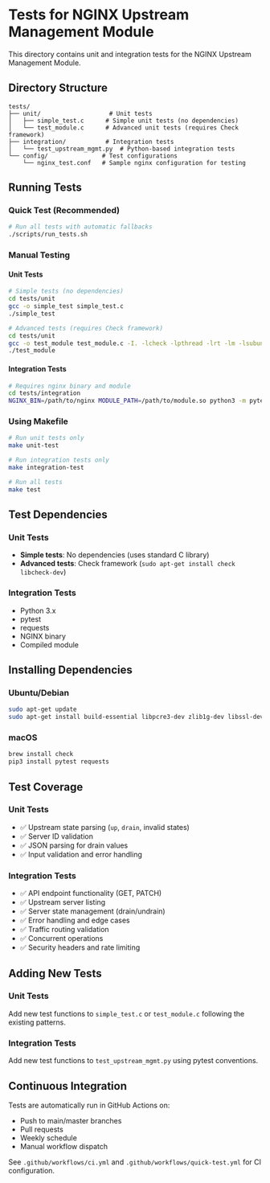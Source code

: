 # Tests for NGINX Upstream Management Module

This directory contains unit and integration tests for the NGINX Upstream Management Module.

## Directory Structure

```
tests/
├── unit/                   # Unit tests
│   ├── simple_test.c      # Simple unit tests (no dependencies)
│   └── test_module.c      # Advanced unit tests (requires Check framework)
├── integration/           # Integration tests
│   └── test_upstream_mgmt.py  # Python-based integration tests
└── config/               # Test configurations
    └── nginx_test.conf   # Sample nginx configuration for testing
```

## Running Tests

### Quick Test (Recommended)
```bash
# Run all tests with automatic fallbacks
./scripts/run_tests.sh
```

### Manual Testing

#### Unit Tests
```bash
# Simple tests (no dependencies)
cd tests/unit
gcc -o simple_test simple_test.c
./simple_test

# Advanced tests (requires Check framework)
cd tests/unit
gcc -o test_module test_module.c -I. -lcheck -lpthread -lrt -lm -lsubunit
./test_module
```

#### Integration Tests
```bash
# Requires nginx binary and module
cd tests/integration
NGINX_BIN=/path/to/nginx MODULE_PATH=/path/to/module.so python3 -m pytest test_upstream_mgmt.py
```

### Using Makefile
```bash
# Run unit tests only
make unit-test

# Run integration tests only
make integration-test

# Run all tests
make test
```

## Test Dependencies

### Unit Tests
- **Simple tests**: No dependencies (uses standard C library)
- **Advanced tests**: Check framework (`sudo apt-get install check libcheck-dev`)

### Integration Tests
- Python 3.x
- pytest
- requests
- NGINX binary
- Compiled module

## Installing Dependencies

### Ubuntu/Debian
```bash
sudo apt-get update
sudo apt-get install build-essential libpcre3-dev zlib1g-dev libssl-dev check libcheck-dev python3-pytest python3-requests
```

### macOS
```bash
brew install check
pip3 install pytest requests
```

## Test Coverage

### Unit Tests
- ✅ Upstream state parsing (`up`, `drain`, invalid states)
- ✅ Server ID validation
- ✅ JSON parsing for drain values
- ✅ Input validation and error handling

### Integration Tests
- ✅ API endpoint functionality (GET, PATCH)
- ✅ Upstream server listing
- ✅ Server state management (drain/undrain)
- ✅ Error handling and edge cases
- ✅ Traffic routing validation
- ✅ Concurrent operations
- ✅ Security headers and rate limiting

## Adding New Tests

### Unit Tests
Add new test functions to `simple_test.c` or `test_module.c` following the existing patterns.

### Integration Tests
Add new test functions to `test_upstream_mgmt.py` using pytest conventions.

## Continuous Integration

Tests are automatically run in GitHub Actions on:
- Push to main/master branches
- Pull requests
- Weekly schedule
- Manual workflow dispatch

See `.github/workflows/ci.yml` and `.github/workflows/quick-test.yml` for CI configuration.